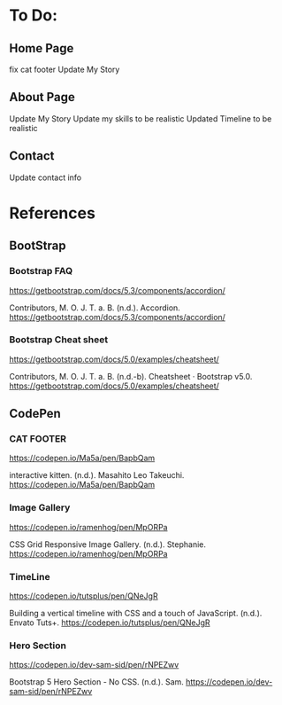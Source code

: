 # To Do:

## Home Page

fix cat footer
Update My Story

## About Page
Update My Story
Update my skills to be realistic
Updated Timeline to be realistic

## Contact
Update contact info

# References

## BootStrap

### Bootstrap FAQ
https://getbootstrap.com/docs/5.3/components/accordion/

Contributors, M. O. J. T. a. B. (n.d.). Accordion. https://getbootstrap.com/docs/5.3/components/accordion/

### Bootstrap Cheat sheet
https://getbootstrap.com/docs/5.0/examples/cheatsheet/

Contributors, M. O. J. T. a. B. (n.d.-b). Cheatsheet · Bootstrap v5.0. https://getbootstrap.com/docs/5.0/examples/cheatsheet/

## CodePen

### CAT FOOTER
https://codepen.io/Ma5a/pen/BapbQam

interactive kitten. (n.d.). Masahito Leo Takeuchi. https://codepen.io/Ma5a/pen/BapbQam

### Image Gallery
https://codepen.io/ramenhog/pen/MpORPa

CSS Grid Responsive Image Gallery. (n.d.). Stephanie. https://codepen.io/ramenhog/pen/MpORPa

### TimeLine
https://codepen.io/tutsplus/pen/QNeJgR

Building a vertical timeline with CSS and a touch of JavaScript. (n.d.). Envato Tuts+. https://codepen.io/tutsplus/pen/QNeJgR

### Hero Section
https://codepen.io/dev-sam-sid/pen/rNPEZwv

Bootstrap 5 Hero Section - No CSS. (n.d.). Sam. https://codepen.io/dev-sam-sid/pen/rNPEZwv
